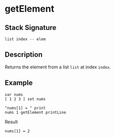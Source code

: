 # getElement

## Stack Signature

`list index -- elem`

## Description

Returns the element from a list `list` at index `index`. 

## Example

```gdscript
var nums
[ 1 2 3 ] set nums

"nums[1] = " print
nums 1 getElement printLine
```

Result
```
nums[1] = 2
```
